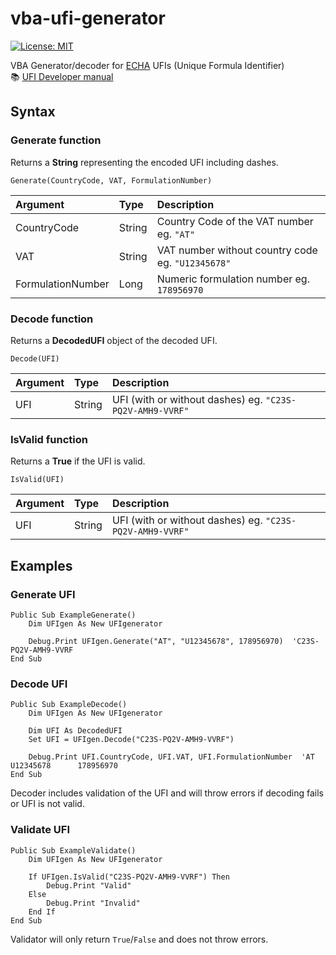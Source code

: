 # vba-ufi-generator
[![License: MIT](https://img.shields.io/badge/License-GPLv3-blue.svg)](https://opensource.org/licenses/gpl-3.0)

VBA Generator/decoder for [ECHA](https://ufi.echa.europa.eu/#/create) UFIs (Unique Formula Identifier)  
:books: [UFI Developer manual](https://poisoncentres.echa.europa.eu/documents/22284544/22295820/ufi_developers_manual_en.pdf)

## Syntax
### Generate function
Returns a **String** representing the encoded UFI including dashes.

    Generate(CountryCode, VAT, FormulationNumber)
    
| Argument          | Type   | Description                                       |
| :---------------- | :----- | :------------------------------------------------ |
| CountryCode       | String | Country Code of the VAT number eg. `"AT"`         |
| VAT               | String | VAT number without country code eg. `"U12345678"` |
| FormulationNumber | Long   | Numeric formulation number eg. `178956970`        |

### Decode function
Returns a **DecodedUFI** object of the decoded UFI.

    Decode(UFI)
    
| Argument | Type   | Description                                                |
| :------- | :----- | :--------------------------------------------------------- |
| UFI      | String | UFI (with or without dashes) eg. `"C23S-PQ2V-AMH9-VVRF"`   |

    
### IsValid function
Returns a **True** if the UFI is valid.

    IsValid(UFI)
    
| Argument | Type   | Description                                                |
| :------- | :----- | :--------------------------------------------------------- |
| UFI      | String | UFI (with or without dashes) eg. `"C23S-PQ2V-AMH9-VVRF"`   |


## Examples

### Generate UFI

```vba
Public Sub ExampleGenerate()
    Dim UFIgen As New UFIgenerator
    
    Debug.Print UFIgen.Generate("AT", "U12345678", 178956970)  'C23S-PQ2V-AMH9-VVRF
End Sub
```

### Decode UFI

```vba
Public Sub ExampleDecode()
    Dim UFIgen As New UFIgenerator
    
    Dim UFI As DecodedUFI
    Set UFI = UFIgen.Decode("C23S-PQ2V-AMH9-VVRF")

    Debug.Print UFI.CountryCode, UFI.VAT, UFI.FormulationNumber  'AT U12345678      178956970
End Sub
```
Decoder includes validation of the UFI and will throw errors if decoding fails or UFI is not valid.

### Validate UFI

```vba
Public Sub ExampleValidate()
    Dim UFIgen As New UFIgenerator
    
    If UFIgen.IsValid("C23S-PQ2V-AMH9-VVRF") Then
        Debug.Print "Valid"
    Else
        Debug.Print "Invalid"
    End If
End Sub
```
Validator will only return `True`/`False` and does not throw errors.
